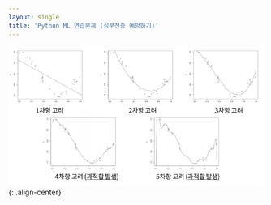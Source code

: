 ```yaml
---
layout: single
title: 'Python ML 연습문제 (심부전증 예방하기)'
---
```


![image-center](/assets/images/1.PNG){: .align-center}
